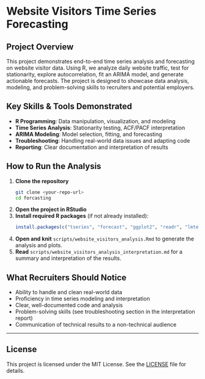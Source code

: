 # Website Visitors Time Series Forecasting

## Project Overview
This project demonstrates end-to-end time series analysis and forecasting on website visitor data. Using R, we analyze daily website traffic, test for stationarity, explore autocorrelation, fit an ARIMA model, and generate actionable forecasts. The project is designed to showcase data analysis, modeling, and problem-solving skills to recruiters and potential employers.

## Key Skills & Tools Demonstrated
- **R Programming**: Data manipulation, visualization, and modeling
- **Time Series Analysis**: Stationarity testing, ACF/PACF interpretation
- **ARIMA Modeling**: Model selection, fitting, and forecasting
- **Troubleshooting**: Handling real-world data issues and adapting code
- **Reporting**: Clear documentation and interpretation of results

## How to Run the Analysis
1. **Clone the repository**
   ```sh
   git clone <your-repo-url>
   cd forcasting
   ```
2. **Open the project in RStudio**
3. **Install required R packages** (if not already installed):
   ```r
   install.packages(c("tseries", "forecast", "ggplot2", "readr", "lmtest"))
   ```
4. **Open and knit** `scripts/website_visitors_analysis.Rmd` to generate the analysis and plots.
5. **Read** `scripts/website_visitors_analysis_interpretation.md` for a summary and interpretation of the results.

## What Recruiters Should Notice
- Ability to handle and clean real-world data
- Proficiency in time series modeling and interpretation
- Clear, well-documented code and analysis
- Problem-solving skills (see troubleshooting section in the interpretation report)
- Communication of technical results to a non-technical audience


---

## License
This project is licensed under the MIT License. See the [LICENSE](LICENSE) file for details. 
